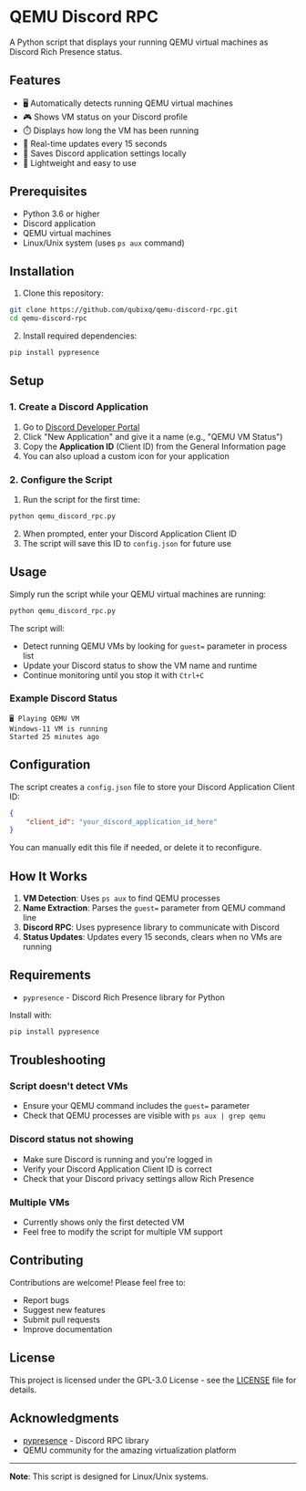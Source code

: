 # QEMU Discord RPC

A Python script that displays your running QEMU virtual machines as Discord Rich Presence status.

## Features

- 🖥️ Automatically detects running QEMU virtual machines
- 🎮 Shows VM status on your Discord profile
- ⏱️ Displays how long the VM has been running
- 🔄 Real-time updates every 15 seconds
- 💾 Saves Discord application settings locally
- 🚀 Lightweight and easy to use

## Prerequisites

- Python 3.6 or higher
- Discord application
- QEMU virtual machines
- Linux/Unix system (uses `ps aux` command)

## Installation

1. Clone this repository:
```bash
git clone https://github.com/qubixq/qemu-discord-rpc.git
cd qemu-discord-rpc
```

2. Install required dependencies:
```bash
pip install pypresence
```

## Setup

### 1. Create a Discord Application

1. Go to [Discord Developer Portal](https://discord.com/developers/applications)
2. Click "New Application" and give it a name (e.g., "QEMU VM Status")
3. Copy the **Application ID** (Client ID) from the General Information page
4. You can also upload a custom icon for your application

### 2. Configure the Script

1. Run the script for the first time:
```bash
python qemu_discord_rpc.py
```

2. When prompted, enter your Discord Application Client ID
3. The script will save this ID to `config.json` for future use

## Usage

Simply run the script while your QEMU virtual machines are running:

```bash
python qemu_discord_rpc.py
```

The script will:
- Detect running QEMU VMs by looking for `guest=` parameter in process list
- Update your Discord status to show the VM name and runtime
- Continue monitoring until you stop it with `Ctrl+C`

### Example Discord Status
```
🖥️ Playing QEMU VM
Windows-11 VM is running
Started 25 minutes ago
```

## Configuration

The script creates a `config.json` file to store your Discord Application Client ID:

```json
{
    "client_id": "your_discord_application_id_here"
}
```

You can manually edit this file if needed, or delete it to reconfigure.

## How It Works

1. **VM Detection**: Uses `ps aux` to find QEMU processes
2. **Name Extraction**: Parses the `guest=` parameter from QEMU command line
3. **Discord RPC**: Uses pypresence library to communicate with Discord
4. **Status Updates**: Updates every 15 seconds, clears when no VMs are running

## Requirements

- `pypresence` - Discord Rich Presence library for Python

Install with:
```bash
pip install pypresence
```

## Troubleshooting

### Script doesn't detect VMs
- Ensure your QEMU command includes the `guest=` parameter
- Check that QEMU processes are visible with `ps aux | grep qemu`

### Discord status not showing
- Make sure Discord is running and you're logged in
- Verify your Discord Application Client ID is correct
- Check that your Discord privacy settings allow Rich Presence

### Multiple VMs
- Currently shows only the first detected VM
- Feel free to modify the script for multiple VM support

## Contributing

Contributions are welcome! Please feel free to:
- Report bugs
- Suggest new features
- Submit pull requests
- Improve documentation

## License

This project is licensed under the GPL-3.0 License - see the [LICENSE](LICENSE) file for details.

## Acknowledgments

- [pypresence](https://github.com/qwertyquerty/pypresence) - Discord RPC library
- QEMU community for the amazing virtualization platform

---

**Note**: This script is designed for Linux/Unix systems.
